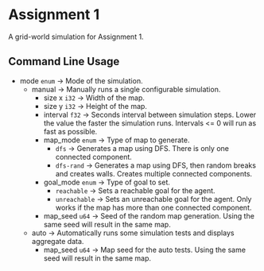 # Assignment 1

A grid-world simulation for Assignment 1.

## Command Line Usage

- mode `enum` -> Mode of the simulation.
  - manual -> Manually runs a single configurable simulation.
    - size x `i32` -> Width of the map.
    - size y `i32` -> Height of the map.
    - interval `f32` -> Seconds interval between simulation steps. Lower the value the faster the simulation runs. Intervals <= 0 will run as fast as possible.
    - map_mode `enum` -> Type of map to generate.
      - `dfs` -> Generates a map using DFS. There is only one connected component.
      - `dfs-rand` -> Generates a map using DFS, then random breaks and creates walls. Creates multiple connected components.
    - goal_mode `enum` -> Type of goal to set.
      - `reachable` -> Sets a reachable goal for the agent.
      - `unreachable` -> Sets an unreachable goal for the agent. Only works if the map has more than one connected component.
    - map_seed `u64` -> Seed of the random map generation. Using the same seed will result in the same map.
  - auto -> Automatically runs some simulation tests and displays aggregate data.
    - map_seed `u64` -> Map seed for the auto tests. Using the same seed will result in the same map.